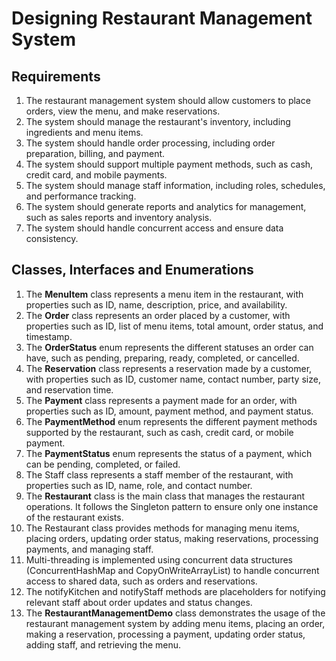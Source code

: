 # Designing Restaurant Management System

## Requirements
1. The restaurant management system should allow customers to place orders, view the menu, and make reservations.
2. The system should manage the restaurant's inventory, including ingredients and menu items.
3. The system should handle order processing, including order preparation, billing, and payment.
4. The system should support multiple payment methods, such as cash, credit card, and mobile payments.
5. The system should manage staff information, including roles, schedules, and performance tracking.
6. The system should generate reports and analytics for management, such as sales reports and inventory analysis.
7. The system should handle concurrent access and ensure data consistency.

## Classes, Interfaces and Enumerations
1. The **MenuItem** class represents a menu item in the restaurant, with properties such as ID, name, description, price, and availability.
2. The **Order** class represents an order placed by a customer, with properties such as ID, list of menu items, total amount, order status, and timestamp.
3. The **OrderStatus** enum represents the different statuses an order can have, such as pending, preparing, ready, completed, or cancelled.
4. The **Reservation** class represents a reservation made by a customer, with properties such as ID, customer name, contact number, party size, and reservation time.
5. The **Payment** class represents a payment made for an order, with properties such as ID, amount, payment method, and payment status.
6. The **PaymentMethod** enum represents the different payment methods supported by the restaurant, such as cash, credit card, or mobile payment.
7. The **PaymentStatus** enum represents the status of a payment, which can be pending, completed, or failed.
8. The Staff class represents a staff member of the restaurant, with properties such as ID, name, role, and contact number.
9. The **Restaurant** class is the main class that manages the restaurant operations. It follows the Singleton pattern to ensure only one instance of the restaurant exists.
10. The Restaurant class provides methods for managing menu items, placing orders, updating order status, making reservations, processing payments, and managing staff.
11. Multi-threading is implemented using concurrent data structures (ConcurrentHashMap and CopyOnWriteArrayList) to handle concurrent access to shared data, such as orders and reservations.
12. The notifyKitchen and notifyStaff methods are placeholders for notifying relevant staff about order updates and status changes.
13. The **RestaurantManagementDemo** class demonstrates the usage of the restaurant management system by adding menu items, placing an order, making a reservation, processing a payment, updating order status, adding staff, and retrieving the menu.
